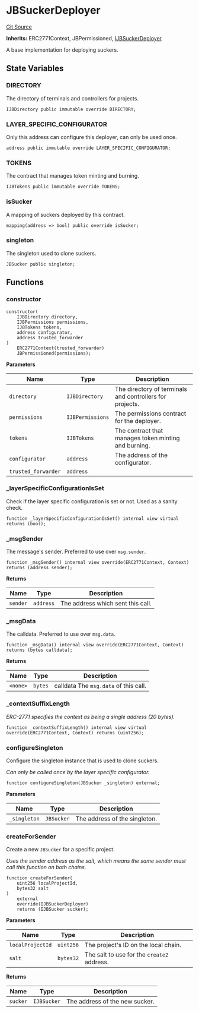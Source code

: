 # JBSuckerDeployer
[Git Source](https://github.com/Bananapus/nana-suckers/blob/faba69dd26a284c037886fb39a0fe6a34055e8dd/src/deployers/JBSuckerDeployer.sol)

**Inherits:**
ERC2771Context, JBPermissioned, [IJBSuckerDeployer](/docs/dev/v4/api/suckers/interfaces/IJBSuckerDeployer.md)

A base implementation for deploying suckers.


## State Variables
### DIRECTORY
The directory of terminals and controllers for projects.


```solidity
IJBDirectory public immutable override DIRECTORY;
```


### LAYER_SPECIFIC_CONFIGURATOR
Only this address can configure this deployer, can only be used once.


```solidity
address public immutable override LAYER_SPECIFIC_CONFIGURATOR;
```


### TOKENS
The contract that manages token minting and burning.


```solidity
IJBTokens public immutable override TOKENS;
```


### isSucker
A mapping of suckers deployed by this contract.


```solidity
mapping(address => bool) public override isSucker;
```


### singleton
The singleton used to clone suckers.


```solidity
JBSucker public singleton;
```


## Functions
### constructor


```solidity
constructor(
    IJBDirectory directory,
    IJBPermissions permissions,
    IJBTokens tokens,
    address configurator,
    address trusted_forwarder
)
    ERC2771Context(trusted_forwarder)
    JBPermissioned(permissions);
```
**Parameters**

|Name|Type|Description|
|----|----|-----------|
|`directory`|`IJBDirectory`|The directory of terminals and controllers for projects.|
|`permissions`|`IJBPermissions`|The permissions contract for the deployer.|
|`tokens`|`IJBTokens`|The contract that manages token minting and burning.|
|`configurator`|`address`|The address of the configurator.|
|`trusted_forwarder`|`address`||


### _layerSpecificConfigurationIsSet

Check if the layer specific configuration is set or not. Used as a sanity check.


```solidity
function _layerSpecificConfigurationIsSet() internal view virtual returns (bool);
```

### _msgSender

The message's sender. Preferred to use over `msg.sender`.


```solidity
function _msgSender() internal view override(ERC2771Context, Context) returns (address sender);
```
**Returns**

|Name|Type|Description|
|----|----|-----------|
|`sender`|`address`|The address which sent this call.|


### _msgData

The calldata. Preferred to use over `msg.data`.


```solidity
function _msgData() internal view override(ERC2771Context, Context) returns (bytes calldata);
```
**Returns**

|Name|Type|Description|
|----|----|-----------|
|`<none>`|`bytes`|calldata The `msg.data` of this call.|


### _contextSuffixLength

*ERC-2771 specifies the context as being a single address (20 bytes).*


```solidity
function _contextSuffixLength() internal view virtual override(ERC2771Context, Context) returns (uint256);
```

### configureSingleton

Configure the singleton instance that is used to clone suckers.

*Can only be called *once* by the layer specific configurator.*


```solidity
function configureSingleton(JBSucker _singleton) external;
```
**Parameters**

|Name|Type|Description|
|----|----|-----------|
|`_singleton`|`JBSucker`|The address of the singleton.|


### createForSender

Create a new `JBSucker` for a specific project.

*Uses the sender address as the salt, which means the same sender must call this function on both chains.*


```solidity
function createForSender(
    uint256 localProjectId,
    bytes32 salt
)
    external
    override(IJBSuckerDeployer)
    returns (IJBSucker sucker);
```
**Parameters**

|Name|Type|Description|
|----|----|-----------|
|`localProjectId`|`uint256`|The project's ID on the local chain.|
|`salt`|`bytes32`|The salt to use for the `create2` address.|

**Returns**

|Name|Type|Description|
|----|----|-----------|
|`sucker`|`IJBSucker`|The address of the new sucker.|


